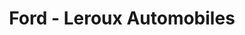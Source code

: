 ---
title: "Ford - Leroux Automobiles"
url: /rivery/ford-leroux-automobiles/
shop: Autowerkstatt
---